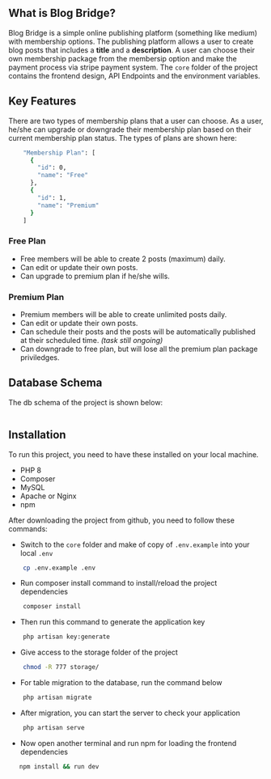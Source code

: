 ## What is Blog Bridge?

Blog Bridge is a simple online publishing platform (something like medium) with membership options. The publishing platform allows a user to create blog posts that includes a <b>title</b> and a <b>description</b>. A user can choose their own membership package from the membersip option and make the payment process via stripe payment system. The `core` folder of the project contains the frontend design, API Endpoints and the environment variables.

## Key Features

There are two types of membership plans that a user can choose. As a user, he/she can upgrade or downgrade their membership plan based on their current membership plan status. The types of plans are shown here:

```sh
    "Membership Plan": [
      {
        "id": 0,
        "name": "Free"
      },
      {
        "id": 1,
        "name": "Premium"
      }
    ]
```

### Free Plan

* Free members will be able to create 2 posts (maximum) daily.
* Can edit or update their own posts.
* Can upgrade to premium plan if he/she wills.

### Premium Plan

* Premium members will be able to create unlimited posts daily.
* Can edit or update their own posts.
* Can schedule their posts and the posts will be automatically published at their scheduled time. <i>(task still ongoing)</i>
* Can downgrade to free plan, but will lose all the premium plan package priviledges.

## Database Schema

The db schema of the project is shown below:

<img src="">

## Installation

To run this project, you need to have these installed on your local machine.

* PHP 8
* Composer
* MySQL
* Apache or Nginx
* npm

After downloading the project from github, you need to follow these commands:

* Switch to the `core` folder and make of copy of `.env.example` into your local `.env`

```sh
    cp .env.example .env
```

* Run composer install command to install/reload the project dependencies

```sh
    composer install
```

* Then run this command to generate the application key

```sh
    php artisan key:generate
```

* Give access to the storage folder of the project

```sh
    chmod -R 777 storage/
```

* For table migration to the database, run the command below

```sh
    php artisan migrate
```

* After migration, you can start the server to check your application

```sh
    php artisan serve
```

* Now open another terminal and run npm for loading the frontend dependencies

```sh
   npm install && run dev
```

